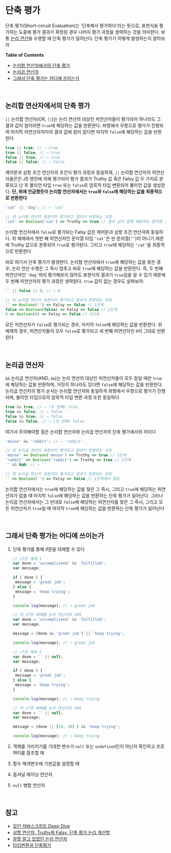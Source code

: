 # 단축 평가

단축 평가(Short-circuit Evaluation)는 ‘단축해서 평가하다'라는 뜻으로, 표현식을 평가하는 도중에 평가 결과가 확정된 경우 나머지 평가 과정을 생략하는 것을 의미한다. 보통 [논리 연산]()을 수행할 때 단축 평가가 일어난다. 단축 평가가 어떻게 발생하는지 알아보자

**Table of Contents**

- [논리합 연산자에서의 단축 평가](#논리합-연산자에서의-단축-평가)
- [논리곱 연산자](#논리곱-연산자)
- [그래서 단축 평가는 어디에 쓰이는가](#그래서-단축-평가는-어디에-쓰이는가)

<br>

## 논리합 연산자에서의 단축 평가

`||` 논리합 연산자(OR, `||`)는 논리 연산의 대상인 피연산자들이 평가되어 하나라도 그 결과 값이 참이라면 `true`에 해당하는 값을 반환한다. 좌항에서 우항으로 평가가 진행되며 마지막 피연산자까지의 결과 값에 참이 없다면 마지막 `false`에 해당하는 값을 반환한다

```jsx
true || true; // → true
true || false; // → true
false || true; // → true
false || false; // → false
```

제어문과 삼항 조건 연산자의 조건식 평가 과정과 동일하게, `||` 논리합 연산자의 피연산자들은은 JS 엔진에 의해 평가되어 평가 결과가 Truthy 값 혹은 Falsy 값 두 가지로 분류되고 난 후 불리언 타입 `true` 또는 `false`로 암묵적 타입 변환되어 불리언 값을 생성한다. **단, 위에 언급했듯이 논리합 연산자에서는 `true`와 `false`에 해당하는 값을 최종적으로 반환한다**

```jsx
'cat' || 'dog'; // → 'cat'

// 위 논리합 연산자 표현식이 평가되고 결과가 반환되는 과정
'cat' => Boolean('cat') => Truthy => true // 결과 값이 참에 해당하는 문자열 값 'cat'을 반환
```

논리합 연산자에서 `false`로 평가되는 Falsy 값은 제어문과 삼항 조건 연산자와 동일하다. 위 예제에서 첫번 째 피연산자인 문자열 타입 `‘cat’`은 빈 문자열(`’’`)이 아니기 때문에 Truthy 값으로 분류되어 `true`로 평가된다. 그리고 `true`에 해당하는 `‘cat’`을 최종적으로 반환한다

바로 여기서 단축 평가가 발생한다. 논리합 연산자에서 `true`에 해당하는 값을 찾은 경우, 논리 연산 수행은 그 즉시 멈추고 바로 `true`에 해당하는 값을 반환한다. 즉, 두 번째 피연산자인 `‘dog’`까지 평가해보지 않아도 표현식의 결과가 `true`임을 알 수 있기 때문에 두 번째 피연산자의 평가 과정은 생략된다. `true` 값이 없는 경우도 살펴보자:

```jsx
'' || false || 0; // → 0

// 위 논리합 연산자 표현식이 평가되고 결과가 반환되는 과정
'' => Boolean('') => Falsy => false // 1단계 
false => Boolean(false) => Falsy => false // 2단계
0 => Boolean(0) => Falsy => false // 3단계
```

모든 피연산자가 `false`로 평가되는 경우, 마지막 `false`에 해당하는 값을 반환한다. 위 예제의 경우, 피연산자들이 모두 `false`로 평가되고 세 번째 피연산자인 `0`이 그대로 반환된다

<br>

## 논리곱 연산자

`&&` 논리곱 연산자(AND, `&&`)는 논리 연산의 대상인 피연산자들이 모두 참일 때만 `true`에 해당하는 값을 반환하며, 거짓이 하나라도 있다면 `false`에 해당하는 값을 반환한다. 논리곱 연산자의 평가 순서는 논리합 연산자와 동일하게 좌항에서 우항으로 평가가 진행되며, 불리언 타입으로의 암묵적 타입 변환 과정 또한 동일하다

```jsx
true && true; // → (두 번째) true
true && false; // → false
false && true; // → false
false && false; // → (첫 번째) false
```

여기서 주의해야할 점은 논리합 연산자와 논리곱 연산자의 단축 평가에서의 차이다

```jsx
'mouse' && 'rabbit'; // → 'rabbit'

// 위 논리곱 연산자 표현식이 평가되고 결과가 반환되는 과정
'mouse' => Boolean('mouse') => Truthy => true // 1단계 
'rabbit' => Boolean('rabbit') => Truthy => true // 2단계
'' && NaN; // → ''

// 위 논리곱 연산자 표현식이 평가되고 결과가 반환되는 과정
'' => Boolean('') => Falsy => false // 1단계에서 종료
```

논리합 연산자에서는 `true`에 해당하는 값을 찾은 그 즉시, 그리고 `true`에 해당하는 피연산자가 없을 때 마지막 `false`에 해당하는 값을 반환하는 단축 평가가 일어난다. 그러나 논리곱 연산자에서는 그 반대로 `false`에 해당하는 피연산자를 찾은 그 즉시, 그리고 모든 피연산자가 `true`일 때 마지막 `true`에 해당하는 값을 반환하는 단축 평가가 일어난다

<br>

## 그래서 단축 평가는 어디에 쓰이는가

1. 단축 평가를 통해 if문을 대체할 수 있다

   ```javascript
   // if문 예제 1
   var done = 'accomplished' && 'fulfilled'; 
   var message; 
   
   if ( done ) {
   	message = 'great job'; 
   } else {
   	message = 'keep trying';
   } 
   
   console.log(message); // → great job
   
   // 위 if문 예제를 논리 연산자로 대체
   var done = 'accomplished' && 'fulfilled'; 
   var message; 
   
   message = (done && 'great job') || 'keep trying'; 
   
   console.log(message); // → great job
   ```

   ```javascript
   // if문 예제 2 
   var done = '' || null; 
   var message; 
   
   if ( done ) { 
   	message = 'great job'; 
   } else {
   	message = 'keep trying'; 
   } 
   
   console.log(message); // → keep trying
   
   // 위 if문 예제를 논리 연산자로 대체
   var done = '' || null; 
   var message; 
   
   message = (done || [10, 20] ) && 'keep trying';   
   
   console.log(message); // → keep trying
   ```

2. 객체를 가리키기를 기대한 변수가 `null` 또는 `undefined`인지 아닌지 확인하고 프로퍼티를 참조할 때
3. 함수 매개변수에 기본값을 설정할 때
4. 옵셔널 체이닝 연산자
5. `null` 병합 연산자

<br>

## 참고

- [모던 자바스크립트 Deep Dive](http://www.yes24.com/Product/Goods/92742567)
- [삼항 연산자, Truthy와 Falsy, 단축 평가 논리 계산법](https://bbangson.tistory.com/56)
- [잘못 알고 있었던 논리 연산자](https://velog.io/@proshy/JS%EC%9E%98%EB%AA%BB-%EC%95%8C%EA%B3%A0-%EC%9E%88%EC%97%88%EB%8D%98-%EB%85%BC%EB%A6%AC%EC%97%B0%EC%82%B0%EC%9E%90)
- [타입변환과 단축평가](https://kongkong93.tistory.com/25)